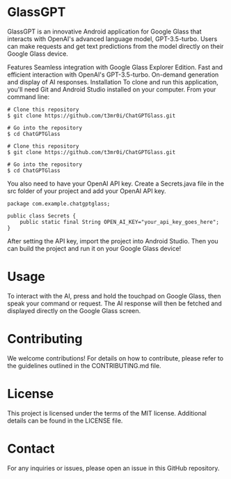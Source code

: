 # GlassGPT


GlassGPT is an innovative Android application for Google Glass that interacts with OpenAI's advanced language model, GPT-3.5-turbo. Users can make requests and get text predictions from the model directly on their Google Glass device.

Features
Seamless integration with Google Glass Explorer Edition.
Fast and efficient interaction with OpenAI's GPT-3.5-turbo.
On-demand generation and display of AI responses.
Installation
To clone and run this application, you'll need Git and Android Studio installed on your computer. From your command line:
```
# Clone this repository
$ git clone https://github.com/t3mr0i/ChatGPTGlass.git

# Go into the repository
$ cd ChatGPTGlass

# Clone this repository
$ git clone https://github.com/t3mr0i/ChatGPTGlass.git

# Go into the repository
$ cd ChatGPTGlass
```
You also need to have your OpenAI API key. Create a Secrets.java file in the src folder of your project and add your OpenAI API key.

```
package com.example.chatgptglass;

public class Secrets {
    public static final String OPEN_AI_KEY="your_api_key_goes_here";
}
```

After setting the API key, import the project into Android Studio. Then you can build the project and run it on your Google Glass device!

# Usage
To interact with the AI, press and hold the touchpad on Google Glass, then speak your command or request. The AI response will then be fetched and displayed directly on the Google Glass screen.

# Contributing
We welcome contributions! For details on how to contribute, please refer to the guidelines outlined in the CONTRIBUTING.md file.

# License
This project is licensed under the terms of the MIT license. Additional details can be found in the LICENSE file.

# Contact
For any inquiries or issues, please open an issue in this GitHub repository.

